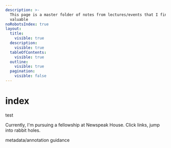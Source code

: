 ```yaml
---
description: >-
  This page is a master folder of notes from lectures/events that I find
  valuable
noRobotsIndex: true
layout:
  title:
    visible: true
  description:
    visible: true
  tableOfContents:
    visible: true
  outline:
    visible: true
  pagination:
    visible: false
---
```


# index

test

Currently, I'm pursuing a fellowship at Newspeak House. Click links, jump into rabbit holes.



metadata/annotation guidance
